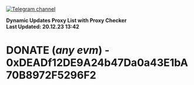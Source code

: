 [![Telegram channel](https://img.shields.io/endpoint?url=https://runkit.io/damiankrawczyk/telegram-badge/branches/master?url=https://t.me/n4z4v0d)](https://t.me/n4z4v0d) 

**Dynamic Updates Proxy List with Proxy Checker**  
**Last Updated: 20.12.23 13:42**

# DONATE (_any evm_) - 0xDEADf12DE9A24b47Da0a43E1bA70B8972F5296F2
